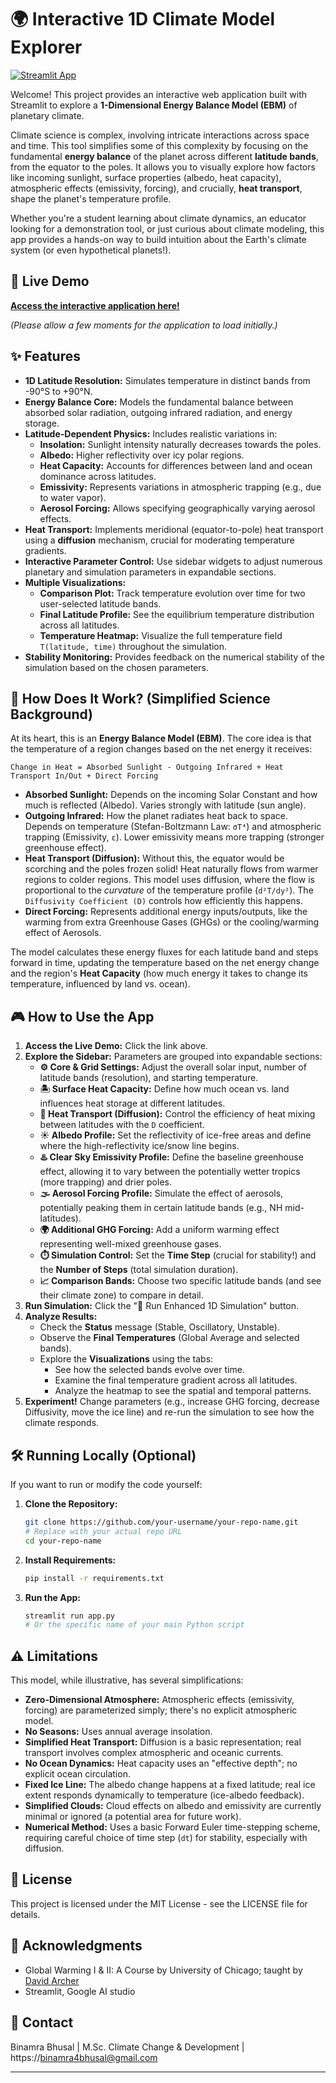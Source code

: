 # 🌍 Interactive 1D Climate Model Explorer

[![Streamlit App](https://static.streamlit.io/badges/streamlit_badge_black_white.svg)](https://energy-balance-model.streamlit.app/) 

Welcome! This project provides an interactive web application built with Streamlit to explore a **1-Dimensional Energy Balance Model (EBM)** of planetary climate.

Climate science is complex, involving intricate interactions across space and time. This tool simplifies some of this complexity by focusing on the fundamental **energy balance** of the planet across different **latitude bands**, from the equator to the poles. It allows you to visually explore how factors like incoming sunlight, surface properties (albedo, heat capacity), atmospheric effects (emissivity, forcing), and crucially, **heat transport**, shape the planet's temperature profile.

Whether you're a student learning about climate dynamics, an educator looking for a demonstration tool, or just curious about climate modeling, this app provides a hands-on way to build intuition about the Earth's climate system (or even hypothetical planets!).

## 🚀 Live Demo

**[Access the interactive application here!](https://energy-balance-model.streamlit.app/)** <!-- *** Replace with your actual deployment URL! *** -->

*(Please allow a few moments for the application to load initially.)*

## ✨ Features

*   **1D Latitude Resolution:** Simulates temperature in distinct bands from -90°S to +90°N.
*   **Energy Balance Core:** Models the fundamental balance between absorbed solar radiation, outgoing infrared radiation, and energy storage.
*   **Latitude-Dependent Physics:** Includes realistic variations in:
    *   **Insolation:** Sunlight intensity naturally decreases towards the poles.
    *   **Albedo:** Higher reflectivity over icy polar regions.
    *   **Heat Capacity:** Accounts for differences between land and ocean dominance across latitudes.
    *   **Emissivity:** Represents variations in atmospheric trapping (e.g., due to water vapor).
    *   **Aerosol Forcing:** Allows specifying geographically varying aerosol effects.
*   **Heat Transport:** Implements meridional (equator-to-pole) heat transport using a **diffusion** mechanism, crucial for moderating temperature gradients.
*   **Interactive Parameter Control:** Use sidebar widgets to adjust numerous planetary and simulation parameters in expandable sections.
*   **Multiple Visualizations:**
    *   **Comparison Plot:** Track temperature evolution over time for two user-selected latitude bands.
    *   **Final Latitude Profile:** See the equilibrium temperature distribution across all latitudes.
    *   **Temperature Heatmap:** Visualize the full temperature field `T(latitude, time)` throughout the simulation.
*   **Stability Monitoring:** Provides feedback on the numerical stability of the simulation based on the chosen parameters.

## 🤔 How Does It Work? (Simplified Science Background)

At its heart, this is an **Energy Balance Model (EBM)**. The core idea is that the temperature of a region changes based on the net energy it receives:

`Change in Heat = Absorbed Sunlight - Outgoing Infrared + Heat Transport In/Out + Direct Forcing`

*   **Absorbed Sunlight:** Depends on the incoming Solar Constant and how much is reflected (Albedo). Varies strongly with latitude (sun angle).
*   **Outgoing Infrared:** How the planet radiates heat back to space. Depends on temperature (Stefan-Boltzmann Law: `σT⁴`) and atmospheric trapping (Emissivity, `ε`). Lower emissivity means more trapping (stronger greenhouse effect).
*   **Heat Transport (Diffusion):** Without this, the equator would be scorching and the poles frozen solid! Heat naturally flows from warmer regions to colder regions. This model uses diffusion, where the flow is proportional to the *curvature* of the temperature profile (`d²T/dy²`). The `Diffusivity Coefficient (D)` controls how efficiently this happens.
*   **Direct Forcing:** Represents additional energy inputs/outputs, like the warming from extra Greenhouse Gases (GHGs) or the cooling/warming effect of Aerosols.

The model calculates these energy fluxes for each latitude band and steps forward in time, updating the temperature based on the net energy change and the region's **Heat Capacity** (how much energy it takes to change its temperature, influenced by land vs. ocean).

## 🎮 How to Use the App

1.  **Access the Live Demo:** Click the link above.
2.  **Explore the Sidebar:** Parameters are grouped into expandable sections:
    *   **⚙️ Core & Grid Settings:** Adjust the overall solar input, number of latitude bands (resolution), and starting temperature.
    *   **🏝️ Surface Heat Capacity:** Define how much ocean vs. land influences heat storage at different latitudes.
    *   **💨 Heat Transport (Diffusion):** Control the efficiency of heat mixing between latitudes with the `D` coefficient.
    *   **☀️ Albedo Profile:** Set the reflectivity of ice-free areas and define where the high-reflectivity ice/snow line begins.
    *   **♨️ Clear Sky Emissivity Profile:** Define the baseline greenhouse effect, allowing it to vary between the potentially wetter tropics (more trapping) and drier poles.
    *   **🌫️ Aerosol Forcing Profile:** Simulate the effect of aerosols, potentially peaking them in certain latitude bands (e.g., NH mid-latitudes).
    *   **🌍 Additional GHG Forcing:** Add a uniform warming effect representing well-mixed greenhouse gases.
    *   **⏱️ Simulation Control:** Set the **Time Step** (crucial for stability!) and the **Number of Steps** (total simulation duration).
    *   **📈 Comparison Bands:** Choose two specific latitude bands (and see their climate zone) to compare in detail.
3.  **Run Simulation:** Click the "🚀 Run Enhanced 1D Simulation" button.
4.  **Analyze Results:**
    *   Check the **Status** message (Stable, Oscillatory, Unstable).
    *   Observe the **Final Temperatures** (Global Average and selected bands).
    *   Explore the **Visualizations** using the tabs:
        *   See how the selected bands evolve over time.
        *   Examine the final temperature gradient across all latitudes.
        *   Analyze the heatmap to see the spatial and temporal patterns.
5.  **Experiment!** Change parameters (e.g., increase GHG forcing, decrease Diffusivity, move the ice line) and re-run the simulation to see how the climate responds.

## 🛠️ Running Locally (Optional)

If you want to run or modify the code yourself:

1.  **Clone the Repository:**
    ```bash
    git clone https://github.com/your-username/your-repo-name.git 
    # Replace with your actual repo URL
    cd your-repo-name
    ```
2.  **Install Requirements:**
    ```bash
    pip install -r requirements.txt
    ```
3.  **Run the App:**
    ```bash
    streamlit run app.py 
    # Or the specific name of your main Python script
    ```

## ⚠️ Limitations

This model, while illustrative, has several simplifications:

*   **Zero-Dimensional Atmosphere:** Atmospheric effects (emissivity, forcing) are parameterized simply; there's no explicit atmospheric model.
*   **No Seasons:** Uses annual average insolation.
*   **Simplified Heat Transport:** Diffusion is a basic representation; real transport involves complex atmospheric and oceanic currents.
*   **No Ocean Dynamics:** Heat capacity uses an "effective depth"; no explicit ocean circulation.
*   **Fixed Ice Line:** The albedo change happens at a fixed latitude; real ice extent responds dynamically to temperature (ice-albedo feedback).
*   **Simplified Clouds:** Cloud effects on albedo and emissivity are currently minimal or ignored (a potential area for future work).
*   **Numerical Method:** Uses a basic Forward Euler time-stepping scheme, requiring careful choice of time step (`dt`) for stability, especially with diffusion.

## 📄 License

This project is licensed under the MIT License - see the LICENSE file for details.

## 🙏 Acknowledgments

*   Global Warming I & II: A Course by University of Chicago; taught by [David Archer](https://www.coursera.org/instructor/davidarcher)
*   Streamlit, Google AI studio

## 📧 Contact

Binamra Bhusal | M.Sc. Climate Change & Development | https://binamra4bhusal@gmail.com

---
